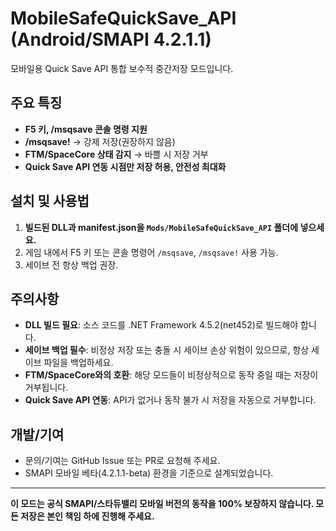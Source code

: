 # MobileSafeQuickSave_API (Android/SMAPI 4.2.1.1)

모바일용 Quick Save API 통합 보수적 중간저장 모드입니다.

## 주요 특징
- **F5 키, /msqsave 콘솔 명령 지원**
- **/msqsave!** → 강제 저장(권장하지 않음)
- **FTM/SpaceCore 상태 감지** → 바쁠 시 저장 거부
- **Quick Save API 연동 시점만 저장 허용, 안전성 최대화**

## 설치 및 사용법

1. **빌드된 DLL과 manifest.json을 `Mods/MobileSafeQuickSave_API` 폴더에 넣으세요.**
2. 게임 내에서 F5 키 또는 콘솔 명령어 `/msqsave`, `/msqsave!` 사용 가능.
3. 세이브 전 항상 백업 권장.

## 주의사항
- **DLL 빌드 필요**: 소스 코드를 .NET Framework 4.5.2(net452)로 빌드해야 합니다.
- **세이브 백업 필수**: 비정상 저장 또는 충돌 시 세이브 손상 위험이 있으므로, 항상 세이브 파일을 백업하세요.
- **FTM/SpaceCore와의 호환**: 해당 모드들이 비정상적으로 동작 중일 때는 저장이 거부됩니다.
- **Quick Save API 연동**: API가 없거나 동작 불가 시 저장을 자동으로 거부합니다.

## 개발/기여
- 문의/기여는 GitHub Issue 또는 PR로 요청해 주세요.
- SMAPI 모바일 베타(4.2.1.1-beta) 환경을 기준으로 설계되었습니다.

---
**이 모드는 공식 SMAPI/스타듀밸리 모바일 버전의 동작을 100% 보장하지 않습니다. 모든 저장은 본인 책임 하에 진행해 주세요.**